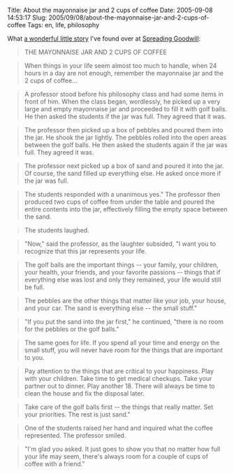 Title: About the mayonnaise jar and 2 cups of coffee
Date: 2005-09-08 14:53:17
Slug: 2005/09/08/about-the-mayonnaise-jar-and-2-cups-of-coffee
Tags: en, life, philosophy


What [a wonderful little story][1] I've found over at [Spreading Goodwill][2]:

> THE MAYONNAISE JAR AND 2 CUPS OF COFFEE

>

> When things in your life seem almost too much to handle, when 24 hours in a
day are not enough, remember the mayonnaise jar and the 2 cups of coffee…

>

> A professor stood before his philosophy class and had some items in front of
him. When the class began, wordlessly, he picked up a very large and empty
mayonnaise jar and proceeded to fill it with golf balls. He then asked the
students if the jar was full. They agreed that it was.

>

> The professor then picked up a box of pebbles and poured them into the jar.
He shook the jar lightly. The pebbles rolled into the open areas between the
golf balls. He then asked the students again if the jar was full. They agreed
it was.

>

> The professor next picked up a box of sand and poured it into the jar. Of
course, the sand filled up everything else. He asked once more if the jar was
full.

>

> The students responded with a unanimous yes." The professor then produced
two cups of coffee from under the table and poured the entire contents into
the jar, effectively filling the empty space between the sand.

>

> The students laughed.

>

> "Now," said the professor, as the laughter subsided, "I want you to
recognize that this jar represents your life.

>

> The golf balls are the important things -- your family, your children, your
health, your friends, and your favorite passions -- things that if everything
else was lost and only they remained, your life would still be full.

>

> The pebbles are the other things that matter like your job, your house, and
your car. The sand is everything else -- the small stuff."

>

> "If you put the sand into the jar first," he continued, "there is no room
for the pebbles or the golf balls."

>

> The same goes for life. If you spend all your time and energy on the small
stuff, you will never have room for the things that are important to you.

>

> Pay attention to the things that are critical to your happiness. Play with
your children. Take time to get medical checkups. Take your partner out to
dinner. Play another 18. There will always be time to clean the house and fix
the disposal later.

>

> Take care of the golf balls first -- the things that really matter. Set your
priorities. The rest is just sand."

>

> One of the students raised her hand and inquired what the coffee
represented. The professor smiled.

>

> "I'm glad you asked. It just goes to show you that no matter how full your
life may seem, there's always room for a couple of cups of coffee with a
friend."

   [1]: http://www.spreading-goodwill.org/show/31
   [2]: http://www.spreading-goodwill.org/
